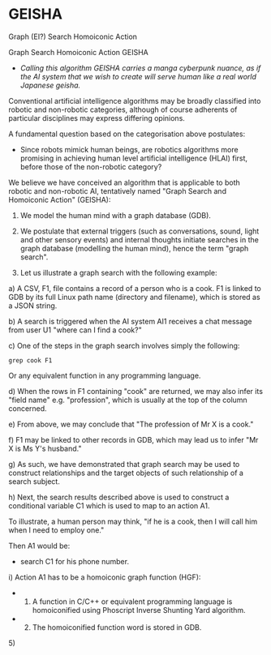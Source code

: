 # GEISHA
Graph (EI?) Search Homoiconic Action

Graph Search Homoiconic Action GEISHA

- _Calling this algorithm GEISHA carries a manga cyberpunk nuance, as if the AI system that we wish to create will serve human like a real world Japanese geisha._

Conventional artificial intelligence algorithms may be broadly classified into robotic and non-robotic categories, although of course adherents of particular disciplines may express differing opinions.

A fundamental question based on the categorisation above postulates:

- Since robots mimick human beings, are robotics algorithms more promising in achieving human level artificial intelligence (HLAI) first, before those of the non-robotic category?

We believe we have conceived an algorithm that is applicable to both robotic and non-robotic AI, tentatively named "Graph Search and Homoiconic Action" (GEISHA):

1) We model the human mind with a graph database (GDB).

2) We postulate that external triggers (such as conversations, sound, light and other sensory events) and internal thoughts initiate searches in the graph database (modelling the human mind), hence the term "graph search".

3) Let us illustrate a graph search with the following example:

a) A CSV, F1, file contains a record of a person who is a cook.
F1 is linked to GDB by its full Linux path name (directory and filename), which is stored as a JSON string.

b) A search is triggered when the AI system AI1 receives a chat message from user U1 "where can I find a cook?"

c) One of the steps in the graph search involves simply the following:
```
grep cook F1
```
Or any equivalent function in any programming language.

d) When the rows in F1 containing "cook" are returned, we may also infer its "field name" e.g. "profession", which is usually at the top of the column concerned.

e) From above, we may conclude that "The profession of Mr X is a cook."

f) F1 may be linked to other records in GDB, which may lead us to infer "Mr X is Ms Y's husband."

g) As such, we have demonstrated that graph search may be used to construct relationships and the target objects of such relationship of a search subject.

h) Next, the search results described above is used to construct a conditional variable C1 which is used to map to an action A1.

To illustrate, a human person may think, "if he is a cook, then I will call him when I need to employ one."

Then A1 would be:
- search C1 for his phone number.

i) Action A1 has to be a homoiconic graph function (HGF):
- 1) A function in C/C++ or equivalent programming language is homoiconified using Phoscript Inverse Shunting Yard algorithm.
- 2) The homoiconified function word is stored in GDB.


5) 






